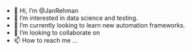 - 👋 Hi, I’m @JanRehman
- 👀 I’m interested in data science and testing.
- 🌱 I’m currently looking to learn new automation frameworks.
- 💞️ I’m looking to collaborate on
- 📫 How to reach me ...

<!---
JanRehman/JanRehman is a ✨ special ✨ repository because its `README.md` (this file) appears on your GitHub profile.
You can click the Preview link to take a look at your changes.
--->
